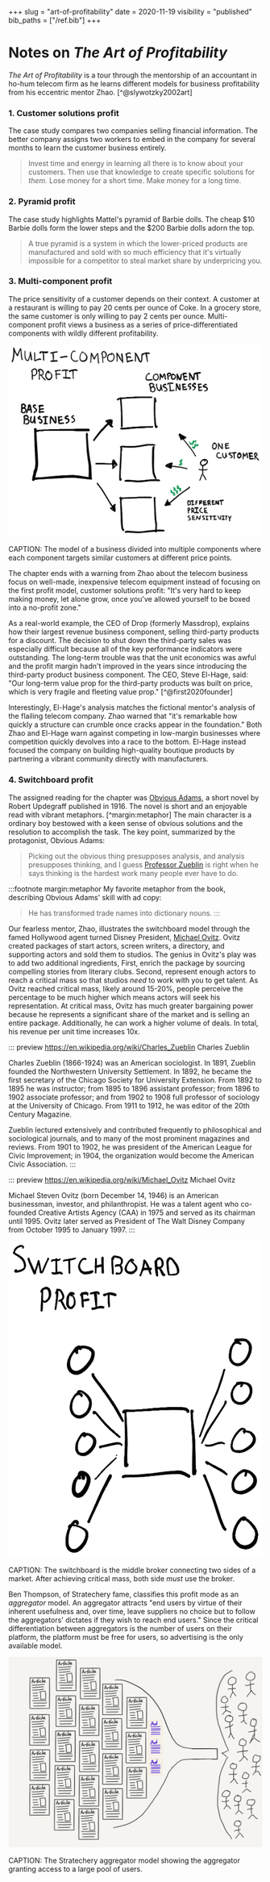 +++
slug = "art-of-profitability"
date = 2020-11-19
visibility = "published"
bib_paths = ["/ref.bib"]
+++

# Notes on *The Art of Profitability*

*The Art of Profitability* is a tour through the mentorship of an accountant in
ho-hum telecom firm as he learns different models for business profitability
from his eccentric mentor Zhao. [^@slywotzky2002art] 

### 1. Customer solutions profit

The case study compares two companies selling financial information. The better
company assigns two workers to embed in the company for several months to learn
the customer business entirely.

> Invest time and energy in learning all there is to know about your customers.
> Then use that knowledge to create specific solutions for *them*. Lose money
> for a short time. Make money for a long time.

### 2. Pyramid profit

The case study highlights Mattel's pyramid of Barbie dolls. The cheap $10 Barbie
dolls form the lower steps and the $200 Barbie dolls adorn the top.

> A true pyramid is a system in which the lower-priced products are 
> manufactured and sold with so much efficiency that it's virtually impossible
> for a competitor to steal market share by underpricing you.

### 3. Multi-component profit

The price sensitivity of a customer depends on their context. A customer at a
restaurant is willing to pay 20 cents per ounce of Coke. In a grocery store, the
same customer is only willing to pay 2 cents per ounce. Multi-component profit
views a business as a series of price-differentiated components with wildly
different profitability.

![Multi-component profit](multi-component-profit.png)

CAPTION: The model of a business divided into multiple components where each
component targets similar customers at different price points.

The chapter ends with a warning from Zhao about the telecom business focus on 
well-made, inexpensive telecom equipment instead of focusing on the first profit 
model, customer solutions profit: "It's very hard to keep making money, let 
alone grow, once you've allowed yourself to be boxed into a no-profit zone."

As a real-world example, the CEO of Drop (formerly Massdrop), explains how their
largest revenue business component, selling third-party products for a discount.
The decision to shut down the third-party sales was especially difficult because
all of the key performance indicators were outstanding. The long-term trouble
was that the unit economics was awful and the profit margin hadn't improved in
the years since introducing the third-party product business component. The CEO,
Steve El-Hage, said: "Our long-term value prop for the third-party products was
built on price, which is very fragile and fleeting value prop."
[^@first2020founder]

Interestingly, El-Hage's analysis matches the fictional mentor's analysis of the
flailing telecom company. Zhao warned that "it's remarkable how quickly a
structure can crumble once cracks appear in the foundation." Both Zhao and
El-Hage warn against competing in low-margin businesses where competition
quickly devolves into a race to the bottom. El-Hage instead focused the company
on building high-quality boutique products by partnering a vibrant community
directly with manufacturers.


### 4. Switchboard profit

The assigned reading for the chapter was [Obvious Adams], a short novel by 
Robert Updegraff published in 1916. The novel is short and an enjoyable read 
with vibrant metaphors. [^margin:metaphor] The main character is a ordinary boy 
bestowed with a keen sense of obvious solutions and the resolution to accomplish 
the task. The key point, summarized by the protagonist, Obvious Adams:

[Obvious Adams]: obvious-adams.pdf

> Picking out the obvious thing presupposes analysis, and analysis presupposes
> thinking, and I guess [Professor Zueblin] is right when he says thinking is 
> the hardest work many people ever have to do.

:::footnote margin:metaphor
My favorite metaphor from the book, describing Obvious Adams' skill with ad 
copy:

> He has transformed trade names into dictionary nouns.
:::

[Professor Zueblin]: https://en.wikipedia.org/wiki/Charles_Zueblin

Our fearless mentor, Zhao, illustrates the switchboard model through the famed
Hollywood agent turned Disney President, [Michael Ovitz]. Ovitz created packages
of start actors, screen writers, a directory, and supporting actors and sold
them to studios. The genius in Ovitz's play was to add two additional
ingredients, First, enrich the package by sourcing compelling stories from
literary clubs. Second, represent enough actors to reach a critical mass so that
studios *need* to work with you to get talent. As Ovitz reached critical mass,
likely around 15-20%, people perceive the percentage to be much higher which
means actors will seek his representation. At critical mass, Ovitz has much
greater bargaining power because he represents a significant share of the market
and is selling an entire package. Additionally, he can work a higher volume of
deals. In total, his revenue per unit time increases 10x.

[Michael Ovitz]: https://en.wikipedia.org/wiki/Michael_Ovitz

::: preview https://en.wikipedia.org/wiki/Charles_Zueblin
Charles Zueblin

Charles Zueblin (1866-1924) was an American sociologist. In 1891, Zueblin 
founded the Northwestern University Settlement. In 1892, he became the 
first secretary of the Chicago Society for University Extension. From 1892 to 
1895 he was instructor; from 1895 to 1896 assistant professor; from 1896 to 1902
associate professor; and from 1902 to 1908 full professor of sociology at the 
University of Chicago. From 1911 to 1912, he was editor of the 20th Century 
Magazine.

Zueblin lectured extensively and contributed frequently to philosophical and 
sociological journals, and to many of the most prominent magazines and reviews.
From 1901 to 1902, he was president of the American League for Civic 
Improvement; in 1904, the organization would become the American Civic 
Association.
:::

::: preview https://en.wikipedia.org/wiki/Michael_Ovitz
Michael Ovitz

Michael Steven Ovitz (born December 14, 1946) is an American businessman,
investor, and philanthropist. He was a talent agent who co-founded Creative
Artists Agency (CAA) in 1975 and served as its chairman until 1995. Ovitz later
served as President of The Walt Disney Company from October 1995 to
January 1997. 
:::

![Switchboard profit](switchboard-profit.png.png)

CAPTION: The switchboard is the middle broker connecting two sides of a market.
After achieving critical mass, both side *must* use the broker.

Ben Thompson, of Stratechery fame, classifies this profit mode as an
*aggregator* model. An aggregator attracts "end users by virtue of their
inherent usefulness and, over time, leave suppliers no choice but to follow the
aggregators' dictates if they wish to reach end users." Since the critical
differentiation between aggregators is the number of users on their platform,
the platform must be free for users, so advertising is the only available model.

![Aggregator](stratechery-aggregator.png)

CAPTION: The Stratechery aggregator model showing the aggregator granting access
to a large pool of users.

